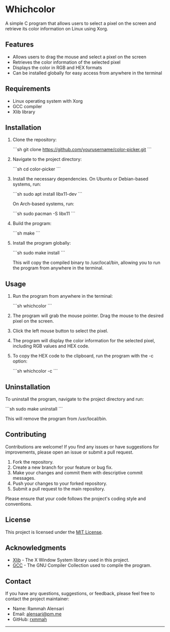 
# Whichcolor

A simple C program that allows users to select a pixel on the screen and retrieve its color information on Linux using Xorg.

## Features

- Allows users to drag the mouse and select a pixel on the screen
- Retrieves the color information of the selected pixel
- Displays the color in RGB and HEX formats
- Can be installed globally for easy access from anywhere in the terminal

## Requirements

- Linux operating system with Xorg
- GCC compiler
- Xlib library

## Installation

1. Clone the repository:

   \`\`\`sh
   git clone https://github.com/yourusername/color-picker.git
   \`\`\`

2. Navigate to the project directory:

   \`\`\`sh
   cd color-picker
   \`\`\`

3. Install the necessary dependencies. On Ubuntu or Debian-based systems, run:

   \`\`\`sh
   sudo apt install libx11-dev
   \`\`\`

   On Arch-based systems, run:

   \`\`\`sh
   sudo pacman -S libx11
   \`\`\`

4. Build the program:

   \`\`\`sh
   make
   \`\`\`

5. Install the program globally:

   \`\`\`sh
   sudo make install
   \`\`\`

   This will copy the compiled binary to /usr/local/bin, allowing you to run the program from anywhere in the terminal.

## Usage

1. Run the program from anywhere in the terminal:

   \`\`\`sh
   whichcolor
   \`\`\`

2. The program will grab the mouse pointer. Drag the mouse to the desired pixel on the screen.

3. Click the left mouse button to select the pixel.

4. The program will display the color information for the selected pixel, including RGB values and HEX code.

5. To copy the HEX code to the clipboard, run the program with the -c option:

   \`\`\`sh
   whichcolor -c
   \`\`\`

## Uninstallation

To uninstall the program, navigate to the project directory and run:

\`\`\`sh
sudo make uninstall
\`\`\`

This will remove the program from /usr/local/bin.

## Contributing

Contributions are welcome! If you find any issues or have suggestions for improvements, please open an issue or submit a pull request.

1. Fork the repository.
2. Create a new branch for your feature or bug fix.
3. Make your changes and commit them with descriptive commit messages.
4. Push your changes to your forked repository.
5. Submit a pull request to the main repository.

Please ensure that your code follows the project's coding style and conventions.

## License

This project is licensed under the [MIT License](LICENSE).

## Acknowledgments

- [Xlib](https://www.x.org/releases/current/doc/libX11/libX11/libX11.html) - The X Window System library used in this project.
- [GCC](https://gcc.gnu.org/) - The GNU Compiler Collection used to compile the program.

## Contact

If you have any questions, suggestions, or feedback, please feel free to contact the project maintainer:

- Name: Rammah Alensari
- Email: alensari@pm.me
- GitHub: [rxmmah](https://github.com/rxmmah)

---
